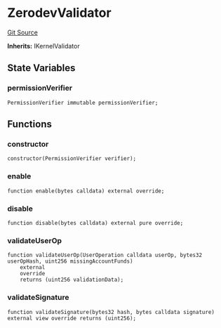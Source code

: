 # ZerodevValidator
[Git Source](https://github.com/permissivelabs/core/blob/ffc718211b4e17bab264d162220cde08c464a11c/src/integrations/zerodev/ZerodevValidator.sol)

**Inherits:**
IKernelValidator


## State Variables
### permissionVerifier

```solidity
PermissionVerifier immutable permissionVerifier;
```


## Functions
### constructor


```solidity
constructor(PermissionVerifier verifier);
```

### enable


```solidity
function enable(bytes calldata) external override;
```

### disable


```solidity
function disable(bytes calldata) external pure override;
```

### validateUserOp


```solidity
function validateUserOp(UserOperation calldata userOp, bytes32 userOpHash, uint256 missingAccountFunds)
    external
    override
    returns (uint256 validationData);
```

### validateSignature


```solidity
function validateSignature(bytes32 hash, bytes calldata signature) external view override returns (uint256);
```

